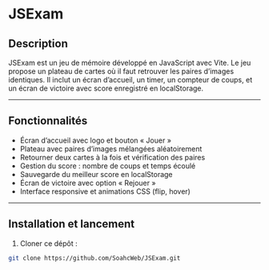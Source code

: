 # JSExam

## Description

JSExam est un jeu de mémoire développé en JavaScript avec Vite. Le jeu propose un plateau de cartes où il faut retrouver les paires d’images identiques. Il inclut un écran d’accueil, un timer, un compteur de coups, et un écran de victoire avec score enregistré en localStorage.

---

## Fonctionnalités

- Écran d’accueil avec logo et bouton « Jouer »
- Plateau avec paires d’images mélangées aléatoirement
- Retourner deux cartes à la fois et vérification des paires
- Gestion du score : nombre de coups et temps écoulé
- Sauvegarde du meilleur score en localStorage
- Écran de victoire avec option « Rejouer »
- Interface responsive et animations CSS (flip, hover)

---

## Installation et lancement

1. Cloner ce dépôt :  
```bash
git clone https://github.com/SoahcWeb/JSExam.git
